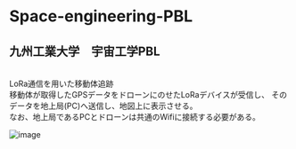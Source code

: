 # Space-engineering-PBL
<h2>九州工業大学　宇宙工学PBL</h2><br>
LoRa通信を用いた移動体追跡<br>
移動体が取得したGPSデータをドローンにのせたLoRaデバイスが受信し、
そのデータを地上局(PC)へ送信し、地図上に表示させる。<br>
なお、地上局であるPCとドローンは共通のWifiに接続する必要がある。

![image](https://github.com/gsit2103/Space-engineering-PBL/assets/96325395/d160fb9a-ea30-4855-aeca-e6d78d1a5fbe)

